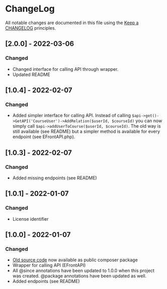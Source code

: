 # ChangeLog

All notable changes are documented in this file using the [Keep a CHANGELOG](https://keepachangelog.com/) principles.

## [2.0.0] - 2022-03-06

### Changed

* Changed interface for calling API through wrapper.
* Updated README

## [1.0.4] - 2022-02-07

### Changed

* Added simpler interface for calling API. Instead of calling ```$api->get()->GetAPI('CourseUser')->AddRelation($userId, $courseId)``` you can now simply call ```$api->addUserToCourse($userId, $courseId)```. The old way is still available (see README) but a simpler method is available for every endpoint (see EFrontAPI.php).

## [1.0.3] - 2022-02-07

### Changed

* Added missing endpoints (see README)

## [1.0.1] - 2022-01-07

### Changed

* License identifier

## [1.0.0] - 2022-01-07

### Changed

* [Old source code](https://github.com/epignosis/efrontPRO-SDK/) now available as public composer package
* Wrapper for calling API (EFrontAPI)
* All @since annotations have been updated to 1.0.0 when this project was created. @package annotations have been updated as well.
* Added endpoints (see README)